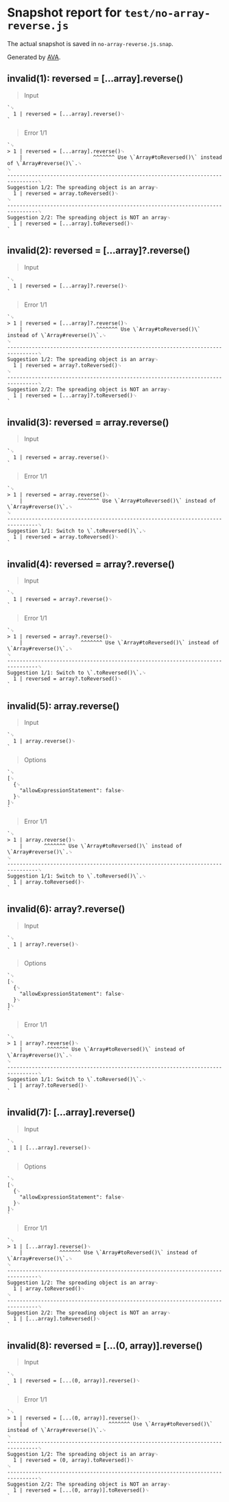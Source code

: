 # Snapshot report for `test/no-array-reverse.js`

The actual snapshot is saved in `no-array-reverse.js.snap`.

Generated by [AVA](https://avajs.dev).

## invalid(1): reversed = [...array].reverse()

> Input

    `␊
      1 | reversed = [...array].reverse()␊
    `

> Error 1/1

    `␊
    > 1 | reversed = [...array].reverse()␊
        |                       ^^^^^^^ Use \`Array#toReversed()\` instead of \`Array#reverse()\`.␊
    ␊
    --------------------------------------------------------------------------------␊
    Suggestion 1/2: The spreading object is an array␊
      1 | reversed = array.toReversed()␊
    ␊
    --------------------------------------------------------------------------------␊
    Suggestion 2/2: The spreading object is NOT an array␊
      1 | reversed = [...array].toReversed()␊
    `

## invalid(2): reversed = [...array]?.reverse()

> Input

    `␊
      1 | reversed = [...array]?.reverse()␊
    `

> Error 1/1

    `␊
    > 1 | reversed = [...array]?.reverse()␊
        |                        ^^^^^^^ Use \`Array#toReversed()\` instead of \`Array#reverse()\`.␊
    ␊
    --------------------------------------------------------------------------------␊
    Suggestion 1/2: The spreading object is an array␊
      1 | reversed = array?.toReversed()␊
    ␊
    --------------------------------------------------------------------------------␊
    Suggestion 2/2: The spreading object is NOT an array␊
      1 | reversed = [...array]?.toReversed()␊
    `

## invalid(3): reversed = array.reverse()

> Input

    `␊
      1 | reversed = array.reverse()␊
    `

> Error 1/1

    `␊
    > 1 | reversed = array.reverse()␊
        |                  ^^^^^^^ Use \`Array#toReversed()\` instead of \`Array#reverse()\`.␊
    ␊
    --------------------------------------------------------------------------------␊
    Suggestion 1/1: Switch to \`.toReversed()\`.␊
      1 | reversed = array.toReversed()␊
    `

## invalid(4): reversed = array?.reverse()

> Input

    `␊
      1 | reversed = array?.reverse()␊
    `

> Error 1/1

    `␊
    > 1 | reversed = array?.reverse()␊
        |                   ^^^^^^^ Use \`Array#toReversed()\` instead of \`Array#reverse()\`.␊
    ␊
    --------------------------------------------------------------------------------␊
    Suggestion 1/1: Switch to \`.toReversed()\`.␊
      1 | reversed = array?.toReversed()␊
    `

## invalid(5): array.reverse()

> Input

    `␊
      1 | array.reverse()␊
    `

> Options

    `␊
    [␊
      {␊
        "allowExpressionStatement": false␊
      }␊
    ]␊
    `

> Error 1/1

    `␊
    > 1 | array.reverse()␊
        |       ^^^^^^^ Use \`Array#toReversed()\` instead of \`Array#reverse()\`.␊
    ␊
    --------------------------------------------------------------------------------␊
    Suggestion 1/1: Switch to \`.toReversed()\`.␊
      1 | array.toReversed()␊
    `

## invalid(6): array?.reverse()

> Input

    `␊
      1 | array?.reverse()␊
    `

> Options

    `␊
    [␊
      {␊
        "allowExpressionStatement": false␊
      }␊
    ]␊
    `

> Error 1/1

    `␊
    > 1 | array?.reverse()␊
        |        ^^^^^^^ Use \`Array#toReversed()\` instead of \`Array#reverse()\`.␊
    ␊
    --------------------------------------------------------------------------------␊
    Suggestion 1/1: Switch to \`.toReversed()\`.␊
      1 | array?.toReversed()␊
    `

## invalid(7): [...array].reverse()

> Input

    `␊
      1 | [...array].reverse()␊
    `

> Options

    `␊
    [␊
      {␊
        "allowExpressionStatement": false␊
      }␊
    ]␊
    `

> Error 1/1

    `␊
    > 1 | [...array].reverse()␊
        |            ^^^^^^^ Use \`Array#toReversed()\` instead of \`Array#reverse()\`.␊
    ␊
    --------------------------------------------------------------------------------␊
    Suggestion 1/2: The spreading object is an array␊
      1 | array.toReversed()␊
    ␊
    --------------------------------------------------------------------------------␊
    Suggestion 2/2: The spreading object is NOT an array␊
      1 | [...array].toReversed()␊
    `

## invalid(8): reversed = [...(0, array)].reverse()

> Input

    `␊
      1 | reversed = [...(0, array)].reverse()␊
    `

> Error 1/1

    `␊
    > 1 | reversed = [...(0, array)].reverse()␊
        |                            ^^^^^^^ Use \`Array#toReversed()\` instead of \`Array#reverse()\`.␊
    ␊
    --------------------------------------------------------------------------------␊
    Suggestion 1/2: The spreading object is an array␊
      1 | reversed = (0, array).toReversed()␊
    ␊
    --------------------------------------------------------------------------------␊
    Suggestion 2/2: The spreading object is NOT an array␊
      1 | reversed = [...(0, array)].toReversed()␊
    `
